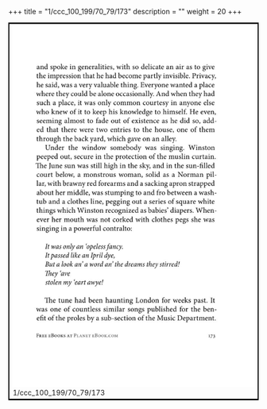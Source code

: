 +++
title = "1/ccc_100_199/70_79/173"
description = ""
weight = 20
+++

<table style="border:2px solid black;max-width:800px;max-height:800px;" 
><tr><td><img class="center-fit-jpg"
src="/jpg_/out_jpg_1984__173.jpg"  >1/ccc_100_199/70_79/173</img></td></tr></table>